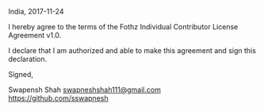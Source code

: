India, 2017-11-24

I hereby agree to the terms of the Fothz Individual Contributor License
Agreement v1.0.

I declare that I am authorized and able to make this agreement and sign this
declaration.

Signed,

Swapensh Shah swapneshshah111@gmail.com https://github.com/sswapnesh

